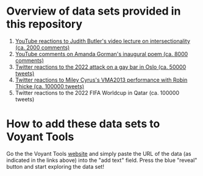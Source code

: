 # Overview of data sets provided in this repository

1) [YouTube reactions to Judith Butler's video lecture on intersectionality (ca. 2000 comments)](https://raw.githubusercontent.com/MonikaBarget/DistantReading/main/YouTube_JudithButler/YouTubeComments_Butler_cleaned.txt)
2) [YouTube comments on Amanda Gorman's inaugural poem (ca. 8000 comments)](https://raw.githubusercontent.com/MonikaBarget/DistantReading/main/YouTube_AmandaGorman/YouTubeComments_Gorman_cleaned.txt)
3) [Twitter reactions to the 2022 attack on a gay bar in Oslo (ca. 50000 tweets)](https://raw.githubusercontent.com/MonikaBarget/DistantReading/main/Twitter_OsloPride2022/Twitter_OsloPride_50000tweets_cleaned.txt)
4) [Twitter reactions to Miley Cyrus's VMA2013 performance with Robin Thicke (ca. 100000 tweets)](https://raw.githubusercontent.com/MonikaBarget/DistantReading/main/Twitter_VMA2013/VMA2013_100000tweets_cleaned.txt)
5) Twitter reactions to the 2022 FIFA Worldcup in Qatar (ca. 100000 tweets)

# How to add these data sets to Voyant Tools

Go the the Voyant Tools [website](https://voyant-tools.org/) and simply paste the URL of the data (as indicated in the links above) into the "add text" field.
Press the blue "reveal" button and start exploring the data set!
